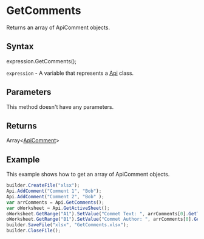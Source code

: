 # GetComments

Returns an array of ApiComment objects.

## Syntax

expression.GetComments();

`expression` - A variable that represents a [Api](../Api.md) class.

## Parameters

This method doesn't have any parameters.

## Returns

Array<[ApiComment](../../ApiComment/ApiComment.md)>

## Example

This example shows how to get an array of ApiComment objects.

```javascript
builder.CreateFile("xlsx");
Api.AddComment("Comment 1", "Bob");
Api.AddComment("Comment 2", "Bob" );
var arrComments = Api.GetComments();
var oWorksheet = Api.GetActiveSheet();
oWorksheet.GetRange("A1").SetValue("Commet Text: ", arrComments[0].GetText());
oWorksheet.GetRange("B1").SetValue("Commet Author: ", arrComments[0].GetAuthorName());
builder.SaveFile("xlsx", "GetComments.xlsx");
builder.CloseFile();
```